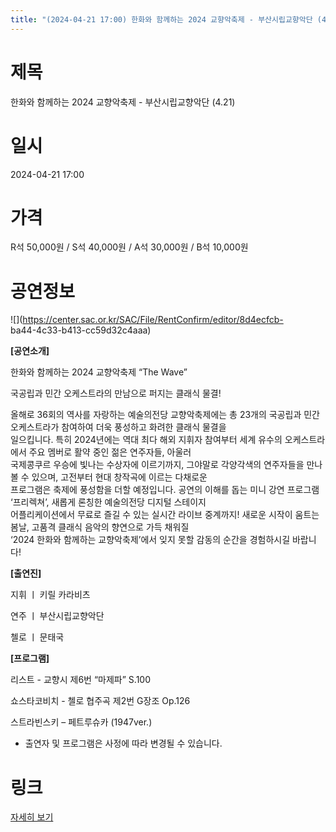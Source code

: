 ```yaml
---
title: "(2024-04-21 17:00) 한화와 함께하는 2024 교향악축제 - 부산시립교향악단 (4.21)"
---
```


# 제목
한화와 함께하는 2024 교향악축제 - 부산시립교향악단 (4.21)

# 일시
2024-04-21 17:00

# 가격
R석 50,000원 / S석 40,000원 / A석 30,000원 / B석 10,000원

# 공연정보
![](https://center.sac.or.kr/SAC/File/RentConfirm/editor/8d4ecfcb-  
ba44-4c33-b413-cc59d32c4aaa)    
    
**[공연소개]**  
  
한화와 함께하는 2024 교향악축제 “The Wave”  
  
국공립과 민간 오케스트라의 만남으로 퍼지는 클래식 물결!  
  
올해로 36회의 역사를 자랑하는 예술의전당 교향악축제에는 총 23개의 국공립과 민간 오케스트라가 참여하여 더욱 풍성하고 화려한 클래식 물결을  
일으킵니다. 특히 2024년에는 역대 최다 해외 지휘자 참여부터 세계 유수의 오케스트라에서 주요 멤버로 활약 중인 젊은 연주자들, 아울러  
국제콩쿠르 우승에 빛나는 수상자에 이르기까지, 그야말로 각양각색의 연주자들을 만나볼 수 있으며, 고전부터 현대 창작곡에 이르는 다채로운  
프로그램은 축제에 풍성함을 더할 예정입니다. 공연의 이해를 돕는 미니 강연 프로그램 ‘프리렉쳐’, 새롭게 론칭한 예술의전당 디지털 스테이지  
어플리케이션에서 무료로 즐길 수 있는 실시간 라이브 중계까지! 새로운 시작이 움트는 봄날, 고품격 클래식 음악의 향연으로 가득 채워질  
‘2024 한화와 함께하는 교향악축제’에서 잊지 못할 감동의 순간을 경험하시길 바랍니다!  
  
**[출연진]**  
  
지휘 ㅣ 키릴 카라비츠  
  
연주 ㅣ 부산시립교향악단  
  
첼로 ㅣ 문태국  
  
**[프로그램]**  
  
리스트 - 교향시 제6번 “마제파” S.100  
  
쇼스타코비치 - 첼로 협주곡 제2번 G장조 Op.126  
  
스트라빈스키 – 페트루슈카 (1947ver.)  
  
* 출연자 및 프로그램은 사정에 따라 변경될 수 있습니다.  
  


# 링크
[자세히 보기](https://www.sac.or.kr/site/main/show/show_view?SN=60225 "https://www.sac.or.kr/site/main/show/show_view?SN=60225")
